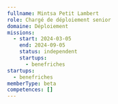 ```yaml
---
fullname: Mintsa Petit Lambert
role: Chargé de déploiement senior
domaine: Déploiement
missions:
  - start: 2024-03-05
    end: 2024-09-05
    status: independent
    startups:
      - benefriches
startups:
  - benefriches
memberType: beta
competences: []
---
```

